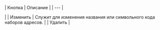 | Кнопка | Описание |
| --- |

|
| Изменить | Служит для изменения названия или символьного кода наборов адресов. |
| Удалить |
